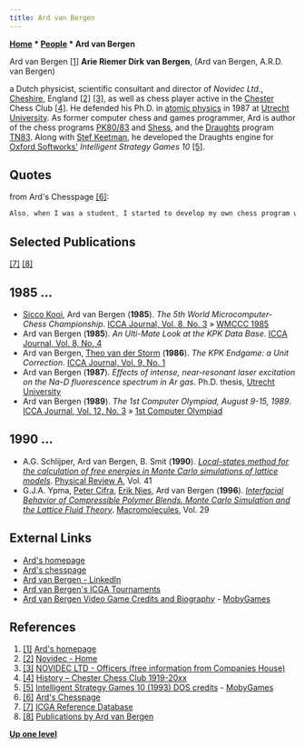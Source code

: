 ```yaml
---
title: Ard van Bergen
---
```

**[Home](Home "Home") * [People](People "People") * Ard van Bergen**

[](http://vanbergen.me.uk/ard_index.htm) Ard van Bergen <a id="cite-note-1" href="#cite-ref-1">[1]</a>
**Arie Riemer Dirk van Bergen**, (Ard van Bergen, A.R.D. van Bergen)

a Dutch physicist, scientific consultant and director of *Novidec Ltd.*, [Cheshire](https://en.wikipedia.org/wiki/Cheshire), England <a id="cite-note-2" href="#cite-ref-2">[2]</a> <a id="cite-note-3" href="#cite-ref-3">[3]</a>, as well as chess player active in the [Chester](https://en.wikipedia.org/wiki/Chester) Chess Club <a id="cite-note-4" href="#cite-ref-4">[4]</a>.
He defended his Ph.D. in [atomic physics](https://en.wikipedia.org/wiki/Atomic_physics) in 1987 at [Utrecht University](https://en.wikipedia.org/wiki/Utrecht_University).
As former computer chess and games programmer, Ard is author of the chess programs [PK80/83](PK "PK") and [Shess](Shess "Shess"), and the [Draughts](Draughts "Draughts") program [TN83](https://www.game-ai-forum.org/icga-tournaments/program.php?id=278).
Along with [Stef Keetman](Stef_Keetman "Stef Keetman"), he developed the Draughts engine for [Oxford Softworks'](Oxford_Softworks "Oxford Softworks") *Intelligent Strategy Games 10* <a id="cite-note-5" href="#cite-ref-5">[5]</a>.

## Quotes

from Ard's Chesspage <a id="cite-note-6" href="#cite-ref-6">[6]</a>:

```C++
Also, when I was a student, I started to develop my own chess program which competed many times in the [Dutch National Championship](Dutch_Open_Computer_Chess_Championship "Dutch Open Computer Chess Championship") organised by the [CSVN](CSVN "CSVN"). The best result my program obtained was a shared second place in 1983. It also competed twice ([Cologne 1986](WCCC_1986 "WCCC 1986") and [Edmonton 1989](WCCC_1989 "WCCC 1989")) in the World Championship organised by the [ICCA](ICCA "ICCA") (now [ICGA](ICGA "ICGA")). 

```

## Selected Publications

<a id="cite-note-7" href="#cite-ref-7">[7]</a> <a id="cite-note-8" href="#cite-ref-8">[8]</a>

## 1985 ...

- [Sicco Kooi](index.php?title=Sicco_Kooi&action=edit&redlink=1 "Sicco Kooi (page does not exist)"), Ard van Bergen (**1985**). *The 5th World Microcomputer-Chess Championship*. [ICCA Journal, Vol. 8, No. 3](ICGA_Journal#8_3 "ICGA Journal") » [WMCCC 1985](WMCCC_1985 "WMCCC 1985")
- Ard van Bergen (**1985**). *An Ulti-Mate Look at the KPK Data Base*. [ICCA Journal, Vol. 8, No. 4](ICGA_Journal#8_4 "ICGA Journal")
- Ard van Bergen, [Theo van der Storm](Theo_van_der_Storm "Theo van der Storm") (**1986**). *The KPK Endgame: a Unit Correction*. [ICCA Journal, Vol. 9, No. 1](ICGA_Journal#9_1 "ICGA Journal")
- Ard van Bergen (**1987**).  *Effects of intense, near-resonant laser excitation on the Na-D fluorescence spectrum in Ar gas*. Ph.D. thesis, [Utrecht University](https://en.wikipedia.org/wiki/Utrecht_University)
- Ard van Bergen (**1989**). *The 1st Computer Olympiad, August 9-15, 1989*. [ICCA Journal, Vol. 12, No. 3](ICGA_Journal#12_3 "ICGA Journal") » [1st Computer Olympiad](1st_Computer_Olympiad "1st Computer Olympiad")

## 1990 ...

- A.G. Schlijper, Ard van Bergen, B. Smit (**1990**). *[Local-states method for the calculation of free energies in Monte Carlo simulations of lattice models](https://journals.aps.org/pra/abstract/10.1103/PhysRevA.41.1175)*. [Physical Review A](https://en.wikipedia.org/wiki/Physical_Review_A), Vol. 41
- G.J.A. Ypma, [Peter Cifra](https://scholar.google.com/citations?user=0wKlnIgAAAAJ&hl=en), [Erik Nies](https://www.researchgate.net/profile/Erik_Nies), Ard van Bergen (**1996**). *[Interfacial Behavior of Compressible Polymer Blends. Monte Carlo Simulation and the Lattice Fluid Theory](https://pubs.acs.org/doi/abs/10.1021/ma9509568)*. [Macromolecules](<https://en.wikipedia.org/wiki/Macromolecules_(journal)>), Vol. 29

## External Links

- [Ard's homepage](http://vanbergen.me.uk/ard_index.htm)
- [Ard's chesspage](http://vanbergen.me.uk/chess.htm)
- [Ard van Bergen - LinkedIn](https://www.linkedin.com/in/ardvanbergen/)
- [Ard van Bergen's ICGA Tournaments](https://www.game-ai-forum.org/icga-tournaments/person.php?id=268)
- [Ard van Bergen Video Game Credits and Biography](https://www.mobygames.com/developer/sheet/view/developerId,96825/) - [MobyGames](https://en.wikipedia.org/wiki/MobyGames)

## References

1. <a id="cite-ref-1" href="#cite-note-1">[1]</a> [Ard's homepage](http://vanbergen.me.uk/ard_index.htm)
1. <a id="cite-ref-2" href="#cite-note-2">[2]</a> [Novidec - Home](http://www.novidec.com/)
1. <a id="cite-ref-3" href="#cite-note-3">[3]</a> [NOVIDEC LTD - Officers (free information from Companies House)](https://beta.companieshouse.gov.uk/company/05033718/officers)
1. <a id="cite-ref-4" href="#cite-note-4">[4]</a> [History – Chester Chess Club 1919-20xx](http://chesterchess.co.uk/history/)
1. <a id="cite-ref-5" href="#cite-note-5">[5]</a> [Intelligent Strategy Games 10 (1993) DOS credits](https://www.mobygames.com/game/dos/intelligent-strategy-games-10/credits) - [MobyGames](https://en.wikipedia.org/wiki/MobyGames)
1. <a id="cite-ref-6" href="#cite-note-6">[6]</a> [Ard's Chesspage](http://vanbergen.me.uk/chess.htm)
1. <a id="cite-ref-7" href="#cite-note-7">[7]</a> [ICGA Reference Database](ICGA_Journal#RefDB "ICGA Journal")
1. <a id="cite-ref-8" href="#cite-note-8">[8]</a> [Publications by Ard van Bergen](http://vanbergen.me.uk/publications.htm)

**[Up one level](People "People")**

